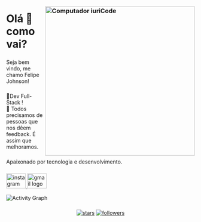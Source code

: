 ### <img src="https://felipee-johnson.web.app/assets/images/people-home.webp" min-width="400px" max-width="400px" width="400px" align="right" alt="Computador iuriCode">

<h1 align="left">Olá 👋 como vai?</h1>

###

<p align="left">Seja bem vindo, me chamo Felipe Johnson!</p>

###

<p align="left">🚀Dev Full-Stack !
<br>📜 Todos precisamos de pessoas que nos dêem feedback. É assim que melhoramos.</p>

###

<p align="left">Apaixonado por tecnologia e desenvolvimento.</p>

###


###

  </a>
  <a href="https://www.instagram.com/felipee_johnsonn/" target="_blank">
    <img src="https://raw.githubusercontent.com/maurodesouza/profile-readme-generator/master/src/assets/icons/social/instagram/default.svg" width="52" height="40" alt="instagram logo"  />
  </a>
  <a href="mailto:contatofelipejonhnson@gmail.com" target="_blank">
    <img src="https://raw.githubusercontent.com/maurodesouza/profile-readme-generator/master/src/assets/icons/social/gmail/default.svg" width="52" height="40" alt="gmail logo"  />
  </a>
</div>







![Activity Graph](https://activity-graph.herokuapp.com/graph?username=felipejohnsonn&hide_border=true&theme=react-dark)

###


<p align="center">
   
  <a href="https://github.com/felipejohnsonn?tab=repositories&sort=stargazers">
   <img alt="stars" title="Total stars on GitHub" 
   src="https://custom-icon-badges.herokuapp.com/badge/dynamic/json?logo=star&color=000030&labelColor=000&label=Stars&style=for-the-badge&query=%24.stars&url=https://api.github-star-counter.workers.dev/user/felipejohnsonn"/></a>
  <a href="https://github.com/felipejohnsonn?tab=followers">
    <img alt="followers" title="Follow me on Github" src="https://custom-icon-badges.herokuapp.com/github/followers/felipejohnsonn?color=000030&labelColor=000&style=for-the-badge&logo=person-add&label=Follow&logoColor=white"/></a>
</p>

